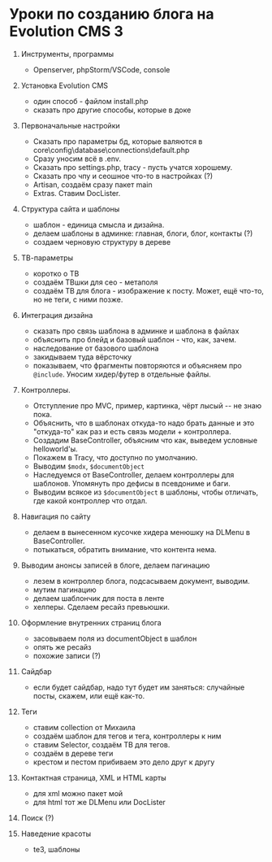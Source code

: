 # Уроки по созданию блога на Evolution CMS 3
 

1. Инструменты, программы
	* Openserver, phpStorm/VSCode, console
2. Установка Evolution CMS
	* один способ - файлом install.php
	* сказать про другие способы, которые в доке
3. Первоначальные настройки
	* Сказать про параметры бд, которые валяются в core\config\database\connections\default.php
	* Сразу уносим всё в .env.
	* Сказать про settings.php, tracy - пусть учатся хорошему.
	* Сказать про чпу и сеошное что-то в настройках (?)
	* Artisan, создаём сразу пакет main
	* Extras. Ставим DocLister.
4. Структура сайта и шаблоны
	* шаблон - единица смысла и дизайна.
	* делаем шаблоны в админке: главная, блоги, блог, контакты (?)
	* создаем черновую структуру в дереве
5. ТВ-параметры
	* коротко о ТВ
	* создаём ТВшки для сео - метаполя
	* создаём ТВ для блога - изображение к посту. Может, ещё что-то, но не теги, с ними позже.
6. Интеграция дизайна
	* сказать про связь шаблона в админке и шаблона в файлах
	* объяснить про блейд и базовый шаблон - что, как, зачем.
	* наследование от базового шаблона
	* закидываем туда вёрсточку
	* показываем, что фрагменты повторяются и объясняем про `@include`. Уносим хидер/футер в отдельные файлы.
7. Контроллеры.
	* Отступление про MVC, пример, картинка, чёрт лысый -- не знаю пока.
	* Объяснить, что в шаблонах откуда-то надо брать данные и это "откуда-то" как раз и есть связь модели + контроллера.
	* Создадим BaseController, объясним что как, выведем условные helloworld'ы.
	* Покажем в Tracy, что доступно по умолчанию.
	* Выводим `$modx`, `$documentObject` 
	* Наследуемся от BaseController, делаем контроллеры для шаблонов. Упомянуть про дефисы в псевдониме и баги. 
	* Выводим всякое из `$documentObject` в шаблоны, чтобы отличать, где какой контроллер что отдал.

7. Навигация по сайту
	* делаем в вынесенном кусочке хидера менюшку на DLMenu в BaseController.
	* потыкаться, обратить внимание, что контента нема.
9. Выводим анонсы записей в блоге, делаем пагинацию
	* лезем в контроллер блога, подсасываем документ, выводим.
	* мутим пагинацию
	* делаем шаблончик для поста в ленте
	* хелперы. Сделаем ресайз превьюшки.
10. Оформление внутренних страниц блога
	* засовываем поля из documentObject в шаблон
	* опять же ресайз
	* похожие записи (?)
11. Сайдбар
	* если будет сайдбар, надо тут будет им заняться:  случайные посты, скажем, или ещё как-то.
12. Теги
	* ставим collection от Михаила
	* создаём шаблон для тегов и тега, контроллеры к ним
	* ставим Selector, создаём ТВ для тегов.
	* создаём в дереве теги
	* крестом и пестом прибиваем это дело друг к другу
13. Контактная страница, XML и HTML карты
	* для xml можно пакет мой
	* для html тот же DLMenu или DocLister
14. Поиск (?)
15. Наведение красоты
	* te3, шаблоны